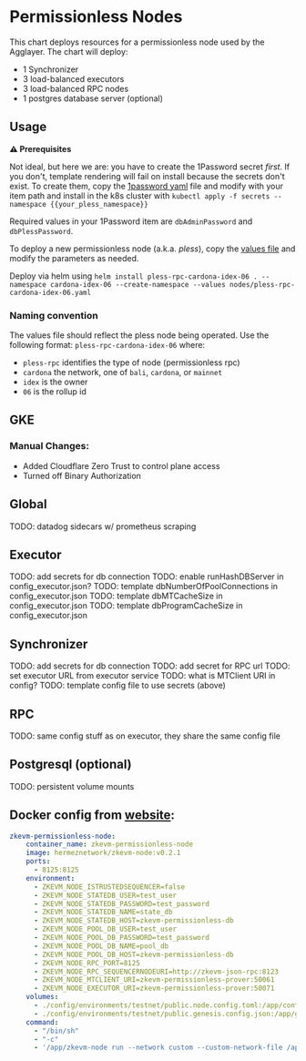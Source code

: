 # Permissionless Nodes

This chart deploys resources for a permissionless node used by the Agglayer. The chart will deploy:

- 1 Synchronizer
- 3 load-balanced executors
- 3 load-balanced RPC nodes
- 1 postgres database server (optional)

## Usage

**⚠️ Prerequisites** 

Not ideal, but here we are: you have to create the 1Password secret _first_. If you don't, template rendering will fail on install because the secrets don't exist. To create them, copy the [1password yaml](1password-vaults/bali-pless-rpc.yaml) file and modify with your item path and install in the k8s cluster with `kubectl apply -f secrets --namespace {{your_pless_namespace}}`

Required values in your 1Password item are `dbAdminPassword` and `dbPlessPassword`.

To deploy a new permissionless node (a.k.a. _pless_), copy the [values file](nodes/pless-rpc-bali-astar-04.yaml) and modify the parameters as needed.

Deploy via helm using `helm install pless-rpc-cardona-idex-06 . --namespace cardona-idex-06 --create-namespace --values nodes/pless-rpc-cardona-idex-06.yaml`

### Naming convention

The values file should reflect the pless node being operated. Use the following format: `pless-rpc-cardona-idex-06` where:

- `pless-rpc` identifies the type of node (permissionless rpc)
- `cardona` the network, one of `bali`, `cardona`, or `mainnet`
- `idex` is the owner
- `06` is the rollup id

## GKE

### Manual Changes:

- Added Cloudflare Zero Trust to control plane access
- Turned off Binary Authorization

## Global

TODO: datadog sidecars w/ prometheus scraping

## Executor

TODO: add secrets for db connection
TODO: enable runHashDBServer in config_executor.json?
TODO: template dbNumberOfPoolConnections in config_executor.json
TODO: template dbMTCacheSize in config_executor.json
TODO: template dbProgramCacheSize in config_executor.json

## Synchronizer

TODO: add secrets for db connection
TODO: add secret for RPC url
TODO: set executor URL from executor service
TODO: what is MTClient URI in config?
TODO: template config file to use secrets (above)

## RPC

TODO: same config stuff as on executor, they share the same config file

## Postgresql (optional)

TODO: persistent volume mounts

## Docker config from [website](https://docs.polygon.technology/zkEVM/get-started/deploy-zkevm/configure-prover/?h=ports#configure-services):

```yaml
zkevm-permissionless-node:
    container_name: zkevm-permissionless-node
    image: hermeznetwork/zkevm-node:v0.2.1
    ports:
      - 8125:8125
    environment:
      - ZKEVM_NODE_ISTRUSTEDSEQUENCER=false
      - ZKEVM_NODE_STATEDB_USER=test_user
      - ZKEVM_NODE_STATEDB_PASSWORD=test_password
      - ZKEVM_NODE_STATEDB_NAME=state_db
      - ZKEVM_NODE_STATEDB_HOST=zkevm-permissionless-db
      - ZKEVM_NODE_POOL_DB_USER=test_user
      - ZKEVM_NODE_POOL_DB_PASSWORD=test_password
      - ZKEVM_NODE_POOL_DB_NAME=pool_db
      - ZKEVM_NODE_POOL_DB_HOST=zkevm-permissionless-db
      - ZKEVM_NODE_RPC_PORT=8125
      - ZKEVM_NODE_RPC_SEQUENCERNODEURI=http://zkevm-json-rpc:8123
      - ZKEVM_NODE_MTCLIENT_URI=zkevm-permissionless-prover:50061
      - ZKEVM_NODE_EXECUTOR_URI=zkevm-permissionless-prover:50071
    volumes:
      - ./config/environments/testnet/public.node.config.toml:/app/config.toml
      - ./config/environments/testnet/public.genesis.config.json:/app/genesis.json
    command:
      - "/bin/sh"
      - "-c"
      - '/app/zkevm-node run --network custom --custom-network-file /app/genesis.json --cfg /app/config.toml --components "rpc,synchronizer"'

```
